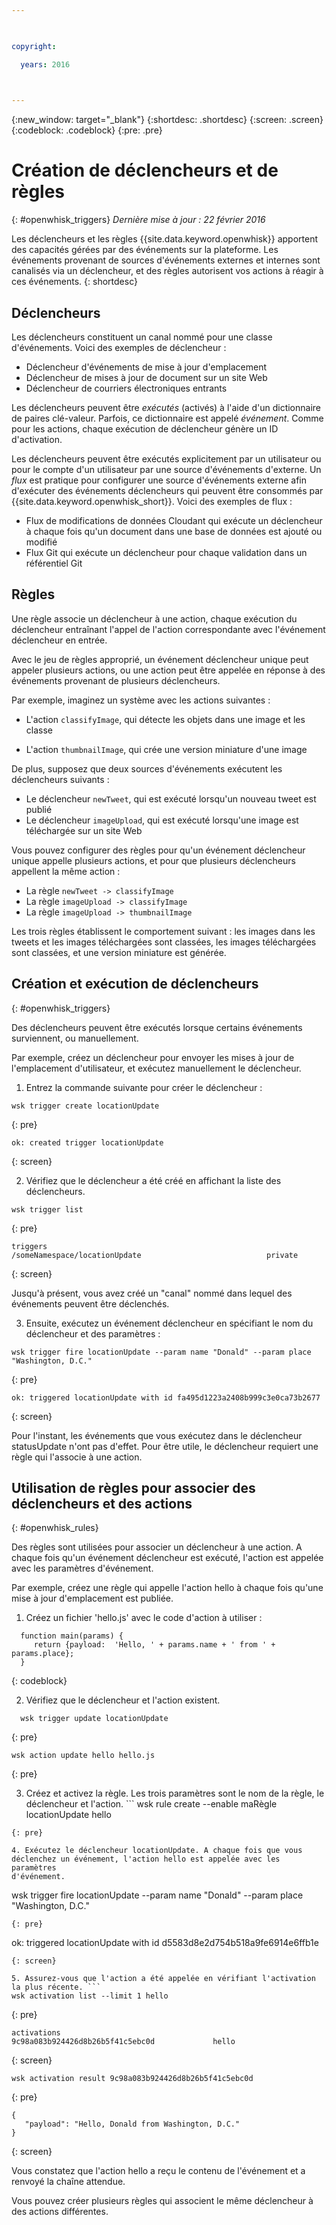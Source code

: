 ```yaml
---

 

copyright:

  years: 2016

 

---
```


{:new_window: target="_blank"}
{:shortdesc: .shortdesc}
{:screen: .screen}
{:codeblock: .codeblock}
{:pre: .pre}

# Création de déclencheurs et de règles 
{: #openwhisk_triggers}
*Dernière mise à jour : 22 février 2016*

Les déclencheurs et les règles {{site.data.keyword.openwhisk}} apportent des capacités gérées par des événements sur la
plateforme. Les événements provenant de sources d'événements externes et internes sont canalisés via un déclencheur, et des règles autorisent vos actions
à réagir à ces événements.
{: shortdesc}

## Déclencheurs

Les déclencheurs constituent un canal nommé pour une classe d'événements. Voici des exemples de déclencheur : 
- Déclencheur d'événements de mise à jour d'emplacement 
- Déclencheur de mises à jour de document sur un site Web 
- Déclencheur de courriers électroniques entrants 

Les déclencheurs peuvent être *exécutés* (activés) à l'aide d'un dictionnaire de paires clé-valeur. Parfois, ce dictionnaire est
appelé *événement*. Comme pour les actions, chaque exécution de déclencheur génère un ID d'activation.


Les déclencheurs peuvent être exécutés explicitement par un utilisateur ou pour le compte d'un utilisateur par une source d'événements d'externe. Un
*flux* est pratique pour configurer une source d'événements externe afin d'exécuter des événements déclencheurs qui peuvent être consommés par {{site.data.keyword.openwhisk_short}}. Voici
des exemples de flux :

- Flux de modifications de données Cloudant qui exécute un déclencheur à chaque fois qu'un document dans une base de données est ajouté ou modifié 
- Flux Git qui exécute un déclencheur pour chaque validation dans un référentiel Git


## Règles

Une règle associe un déclencheur à une action, chaque exécution du déclencheur entraînant l'appel de l'action correspondante avec l'événement
déclencheur en entrée.


Avec le jeu de règles approprié, un événement déclencheur unique peut appeler plusieurs actions, ou une action peut être appelée en réponse à des
événements provenant de plusieurs déclencheurs.


Par exemple, imaginez un système avec les actions suivantes : 
- L'action `classifyImage`, qui détecte les objets dans une image et les classe

- L'action `thumbnailImage`, qui crée une version miniature d'une image 

De plus, supposez que deux sources d'événements exécutent les déclencheurs suivants : 
- Le déclencheur `newTweet`, qui est exécuté lorsqu'un nouveau tweet est publié 
- Le déclencheur `imageUpload`, qui est exécuté lorsqu'une image est téléchargée sur un site Web 

Vous pouvez configurer des règles pour qu'un événement déclencheur unique appelle plusieurs actions, et pour que plusieurs déclencheurs appellent
la même action :

- La règle `newTweet -> classifyImage` 
- La règle `imageUpload -> classifyImage` 
- La règle `imageUpload -> thumbnailImage` 

Les trois règles établissent le comportement suivant : les images dans les tweets et les images téléchargées sont classées, les images téléchargées
sont classées, et une version miniature est générée.
 

## Création et exécution de déclencheurs 
{: #openwhisk_triggers}

Des déclencheurs peuvent être exécutés lorsque certains événements surviennent, ou manuellement. 

Par exemple, créez un déclencheur pour envoyer les mises à jour de l'emplacement d'utilisateur, et exécutez manuellement le déclencheur. 

1. Entrez la commande suivante pour créer le déclencheur : 
 
  ```
  wsk trigger create locationUpdate
  ```
  {: pre}
 
  ```
  ok: created trigger locationUpdate
  ```
  {: screen}

2. Vérifiez que le déclencheur a été créé en affichant la liste des déclencheurs. 

  ```
  wsk trigger list
  ```
  {: pre}
 
  ```
  triggers
  /someNamespace/locationUpdate                            private
  ```
  {: screen}

  Jusqu'à présent, vous avez créé un "canal" nommé dans lequel des événements peuvent être déclenchés. 

3. Ensuite, exécutez un événement déclencheur en spécifiant le nom du déclencheur et des paramètres : 

  ```
  wsk trigger fire locationUpdate --param name "Donald" --param place "Washington, D.C."
  ```
  {: pre}

  ```
  ok: triggered locationUpdate with id fa495d1223a2408b999c3e0ca73b2677
  ```
  {: screen}

   Pour l'instant, les événements que vous exécutez dans le déclencheur statusUpdate n'ont pas d'effet. Pour être utile, le déclencheur requiert une
règle qui l'associe à une action. 


## Utilisation de règles pour associer des déclencheurs et des actions 
{: #openwhisk_rules}

Des règles sont utilisées pour associer un déclencheur à une action. A chaque fois qu'un événement déclencheur est exécuté, l'action est appelée
avec les paramètres d'événement.


Par exemple, créez une règle qui appelle l'action hello à chaque fois qu'une mise à jour d'emplacement est publiée.
 

1. Créez un fichier 'hello.js' avec le code d'action à utiliser :
```
  function main(params) {
     return {payload:  'Hello, ' + params.name + ' from ' + params.place};
  }
  ```
  {: codeblock}

2. Vérifiez que le déclencheur et l'action existent.
```
  wsk trigger update locationUpdate
  ```
  {: pre}
  
  ```
  wsk action update hello hello.js
  ```
  {: pre}

3. Créez et activez la règle. Les trois paramètres sont le nom de la règle, le déclencheur et l'action. ```
  wsk rule create --enable maRègle locationUpdate hello
  ```
  {: pre}

4. Exécutez le déclencheur locationUpdate. A chaque fois que vous déclenchez un événement, l'action hello est appelée avec les paramètres
d'événement.
```
  wsk trigger fire locationUpdate --param name "Donald" --param place "Washington, D.C."
  ```
  {: pre}
  
  ```
  ok: triggered locationUpdate with id d5583d8e2d754b518a9fe6914e6ffb1e
  ```
  {: screen}

5. Assurez-vous que l'action a été appelée en vérifiant l'activation la plus récente. ```
  wsk activation list --limit 1 hello
  ```
  {: pre}
  
  ```
  activations
  9c98a083b924426d8b26b5f41c5ebc0d             hello
  ```
  {: screen}
  
  ```
  wsk activation result 9c98a083b924426d8b26b5f41c5ebc0d
  ```
  {: pre}
  ```
  {
     "payload": "Hello, Donald from Washington, D.C."
  }
  ```
  {: screen}

  Vous constatez que l'action hello a reçu le contenu de l'événement et a renvoyé la chaîne attendue.  

  Vous pouvez créer plusieurs règles qui associent le même déclencheur à des actions différentes.

